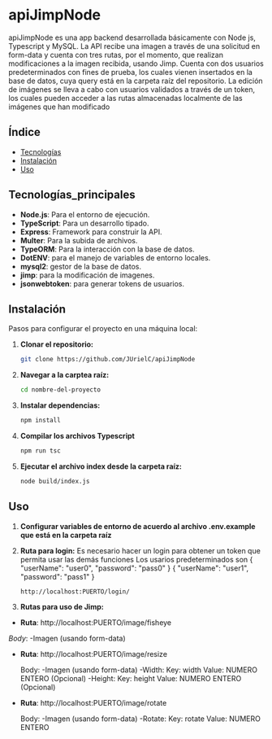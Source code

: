 # apiJimpNode

apiJimpNode es una app backend desarrollada básicamente con Node js, Typescript y MySQL.
La API recibe una imagen a través de una solicitud en form-data y cuenta con tres rutas, por el momento, que realizan modificaciones a la imagen recibida, usando Jimp. 
Cuenta con dos usuarios predeterminados con fines de prueba, los cuales vienen insertados en la base de datos, cuya query está en la carpeta raíz del repositorio.
La edición de imágenes se lleva a cabo con usuarios validados a través de un token, los cuales pueden acceder a las rutas almacenadas localmente de las imágenes que han modificado

## Índice
- [Tecnologías](#tecnologías_principales)
- [Instalación](#instalación)
- [Uso](#uso)

## Tecnologías_principales

- **Node.js**: Para el entorno de ejecución.
- **TypeScript**: Para un desarrollo tipado.
- **Express**: Framework para construir la API.
- **Multer**: Para la subida de archivos.
- **TypeORM**: Para la interacción con la base de datos.
- **DotENV**: para el manejo de variables de entorno locales.
- **mysql2**: gestor de la base de datos.
- **jimp**: para la modificación de imagenes.
- **jsonwebtoken**: para generar tokens de usuarios.

## Instalación

Pasos para configurar el proyecto en una máquina local:

1. **Clonar el repositorio:**
   ```bash
   git clone https://github.com/JUrielC/apiJimpNode

2. **Navegar a la carptea raíz:**
   ```bash
   cd nombre-del-proyecto

3. **Instalar dependencias:**
   ```bash
   npm install
   
4. **Compilar los archivos Typescript**
   ```bash
   npm run tsc

5. **Ejecutar el archivo index desde la carpeta raíz:**
   ```bash
   node build/index.js


## Uso

1. **Configurar variables de entorno de acuerdo al archivo .env.example que está en la carpeta raíz**

2. **Ruta para login:**
   Es necesario hacer un login para obtener un token que permita usar las demás funciones
   Los usarios predeterminados son 
   {
    "userName": "user0",
    "password": "pass0"
   }
   {
    "userName": "user1",
    "password": "pass1"
   }
   ```bash
   http://localhost:PUERTO/login/

3. **Rutas para uso de Jimp:**

  - **Ruta**:
   http://localhost:PUERTO/image/fisheye

   *Body*: 
   -Imagen (usando form-data)

   - **Ruta**:
   http://localhost:PUERTO/image/resize

      Body:
      -Imagen (usando form-data)
      -Width: 
         Key: width 
         Value: NUMERO ENTERO (Opcional)
      -Height: 
         Key: height 
         Value: NUMERO ENTERO (Opcional)

   
   - **Ruta**:
   http://localhost:PUERTO/image/rotate

      Body:
      -Imagen (usando form-data)
      -Rotate: 
         Key: rotate 
         Value: NUMERO ENTERO
   
     